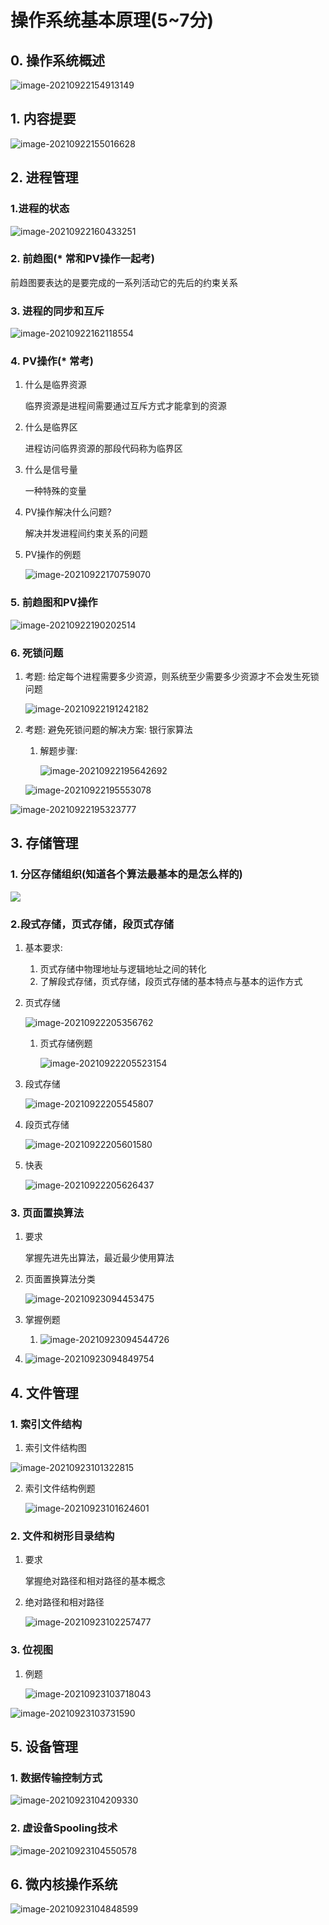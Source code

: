 # 操作系统基本原理(5~7分)

## 0. 操作系统概述

![image-20210922154913149](C:\Users\25281\AppData\Roaming\Typora\typora-user-images\image-20210922154913149.png)



## 1. 内容提要

![image-20210922155016628](C:\Users\25281\AppData\Roaming\Typora\typora-user-images\image-20210922155016628.png)



## 2. 进程管理

### 1.进程的状态

![image-20210922160433251](C:\Users\25281\AppData\Roaming\Typora\typora-user-images\image-20210922160433251.png)



### 2. 前趋图(* 常和PV操作一起考)

前趋图要表达的是要完成的一系列活动它的先后的约束关系



### 3. 进程的同步和互斥

![image-20210922162118554](C:\Users\25281\AppData\Roaming\Typora\typora-user-images\image-20210922162118554.png)



### 4. PV操作(* 常考)

1. 什么是临界资源

   临界资源是进程间需要通过互斥方式才能拿到的资源

2. 什么是临界区

   进程访问临界资源的那段代码称为临界区

3. 什么是信号量

   一种特殊的变量

4. PV操作解决什么问题?

   解决并发进程间约束关系的问题

5. PV操作的例题

   ![image-20210922170759070](C:\Users\25281\AppData\Roaming\Typora\typora-user-images\image-20210922170759070.png)



### 5. 前趋图和PV操作

![image-20210922190202514](C:\Users\25281\AppData\Roaming\Typora\typora-user-images\image-20210922190202514.png)



### 6. 死锁问题

1. 考题: 给定每个进程需要多少资源，则系统至少需要多少资源才不会发生死锁问题

   ![image-20210922191242182](C:\Users\25281\AppData\Roaming\Typora\typora-user-images\image-20210922191242182.png)



2. 考题: 避免死锁问题的解决方案: 银行家算法

   1. 解题步骤:

      ![image-20210922195642692](C:\Users\25281\AppData\Roaming\Typora\typora-user-images\image-20210922195642692.png)

   ![image-20210922195553078](C:\Users\25281\AppData\Roaming\Typora\typora-user-images\image-20210922195553078.png)

![image-20210922195323777](C:\Users\25281\AppData\Roaming\Typora\typora-user-images\image-20210922195323777.png)





## 3. 存储管理

### 1. 分区存储组织(知道各个算法最基本的是怎么样的)

![](C:\Users\25281\AppData\Roaming\Typora\typora-user-images\image-20210922201101255.png)

### 2.段式存储，页式存储，段页式存储

1. 基本要求:
   1. 页式存储中物理地址与逻辑地址之间的转化
   2. 了解段式存储，页式存储，段页式存储的基本特点与基本的运作方式



2. 页式存储

   ![image-20210922205356762](C:\Users\25281\AppData\Roaming\Typora\typora-user-images\image-20210922205356762.png)

   1. 页式存储例题

      ![image-20210922205523154](C:\Users\25281\AppData\Roaming\Typora\typora-user-images\image-20210922205523154.png)



3. 段式存储

   ![image-20210922205545807](C:\Users\25281\AppData\Roaming\Typora\typora-user-images\image-20210922205545807.png)



4. 段页式存储

   ![image-20210922205601580](C:\Users\25281\AppData\Roaming\Typora\typora-user-images\image-20210922205601580.png)



5. 快表

   ![image-20210922205626437](C:\Users\25281\AppData\Roaming\Typora\typora-user-images\image-20210922205626437.png)



### 3. 页面置换算法

1. 要求

   掌握先进先出算法，最近最少使用算法

2. 页面置换算法分类

   ![image-20210923094453475](C:\Users\25281\AppData\Roaming\Typora\typora-user-images\image-20210923094453475.png)

3. 掌握例题
   1. ![image-20210923094544726](C:\Users\25281\AppData\Roaming\Typora\typora-user-images\image-20210923094544726.png)

2. ![image-20210923094849754](C:\Users\25281\AppData\Roaming\Typora\typora-user-images\image-20210923094849754.png)



## 4. 文件管理

### 1. 索引文件结构

1.  索引文件结构图

   ![image-20210923101322815](C:\Users\25281\AppData\Roaming\Typora\typora-user-images\image-20210923101322815.png)

2. 索引文件结构例题

   ![image-20210923101624601](C:\Users\25281\AppData\Roaming\Typora\typora-user-images\image-20210923101624601.png)



### 2. 文件和树形目录结构

1. 要求

   掌握绝对路径和相对路径的基本概念

2. 绝对路径和相对路径

   ![image-20210923102257477](C:\Users\25281\AppData\Roaming\Typora\typora-user-images\image-20210923102257477.png)



### 3. 位视图

1. 例题

   ![image-20210923103718043](C:\Users\25281\AppData\Roaming\Typora\typora-user-images\image-20210923103718043.png)

![image-20210923103731590](C:\Users\25281\AppData\Roaming\Typora\typora-user-images\image-20210923103731590.png)







## 5. 设备管理

### 1. 数据传输控制方式

![image-20210923104209330](C:\Users\25281\AppData\Roaming\Typora\typora-user-images\image-20210923104209330.png)



### 2. 虚设备Spooling技术

![image-20210923104550578](C:\Users\25281\AppData\Roaming\Typora\typora-user-images\image-20210923104550578.png)





## 6. 微内核操作系统

![image-20210923104848599](C:\Users\25281\AppData\Roaming\Typora\typora-user-images\image-20210923104848599.png)